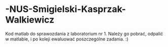 # -NUS-Smigielski-Kasprzak-Walkiewicz
Kod matlab do sprawozdania z laboratorium nr 1.
Należy go pobrać, odpalić w matlabie, i po koleji ewaluować poszczególne zadania. :)
